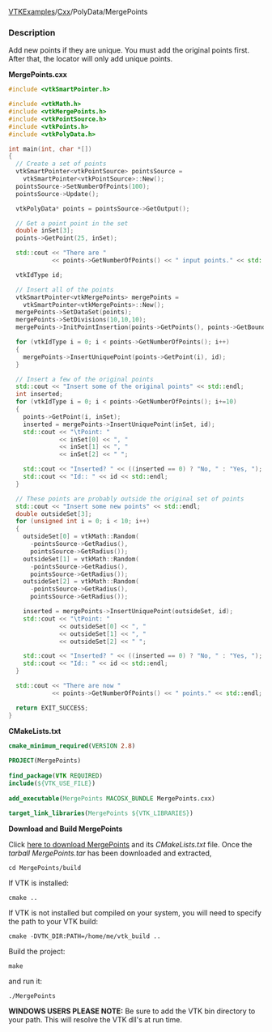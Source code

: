 [VTKExamples](Home)/[Cxx](Cxx)/PolyData/MergePoints

### Description
Add new points if they are unique. You must add the original points first. After that, the locator will only add unique points.

**MergePoints.cxx**
```c++
#include <vtkSmartPointer.h>

#include <vtkMath.h>
#include <vtkMergePoints.h>
#include <vtkPointSource.h>
#include <vtkPoints.h>
#include <vtkPolyData.h>

int main(int, char *[])
{
  // Create a set of points
  vtkSmartPointer<vtkPointSource> pointsSource =
    vtkSmartPointer<vtkPointSource>::New();
  pointsSource->SetNumberOfPoints(100);
  pointsSource->Update();

  vtkPolyData* points = pointsSource->GetOutput();

  // Get a point point in the set
  double inSet[3];
  points->GetPoint(25, inSet);

  std::cout << "There are "
            << points->GetNumberOfPoints() << " input points." << std::endl;

  vtkIdType id;

  // Insert all of the points
  vtkSmartPointer<vtkMergePoints> mergePoints =
    vtkSmartPointer<vtkMergePoints>::New();
  mergePoints->SetDataSet(points);
  mergePoints->SetDivisions(10,10,10);
  mergePoints->InitPointInsertion(points->GetPoints(), points->GetBounds());

  for (vtkIdType i = 0; i < points->GetNumberOfPoints(); i++)
  {
    mergePoints->InsertUniquePoint(points->GetPoint(i), id);
  }

  // Insert a few of the original points
  std::cout << "Insert some of the original points" << std::endl;
  int inserted;
  for (vtkIdType i = 0; i < points->GetNumberOfPoints(); i+=10)
  {
    points->GetPoint(i, inSet);
    inserted = mergePoints->InsertUniquePoint(inSet, id);
    std::cout << "\tPoint: "
              << inSet[0] << ", "
              << inSet[1] << ", "
              << inSet[2] << " ";

    std::cout << "Inserted? " << ((inserted == 0) ? "No, " : "Yes, ");
    std::cout << "Id:: " << id << std::endl;
  }

  // These points are probably outside the original set of points
  std::cout << "Insert some new points" << std::endl;
  double outsideSet[3];
  for (unsigned int i = 0; i < 10; i++)
  {
    outsideSet[0] = vtkMath::Random(
      -pointsSource->GetRadius(),
      pointsSource->GetRadius());
    outsideSet[1] = vtkMath::Random(
      -pointsSource->GetRadius(),
      pointsSource->GetRadius());
    outsideSet[2] = vtkMath::Random(
      -pointsSource->GetRadius(),
      pointsSource->GetRadius());

    inserted = mergePoints->InsertUniquePoint(outsideSet, id);
    std::cout << "\tPoint: "
              << outsideSet[0] << ", "
              << outsideSet[1] << ", "
              << outsideSet[2] << " ";

    std::cout << "Inserted? " << ((inserted == 0) ? "No, " : "Yes, ");
    std::cout << "Id:: " << id << std::endl;
  }

  std::cout << "There are now "
            << points->GetNumberOfPoints() << " points." << std::endl;

  return EXIT_SUCCESS;
}
```
**CMakeLists.txt**
```cmake
cmake_minimum_required(VERSION 2.8)
 
PROJECT(MergePoints)
 
find_package(VTK REQUIRED)
include(${VTK_USE_FILE})
 
add_executable(MergePoints MACOSX_BUNDLE MergePoints.cxx)
 
target_link_libraries(MergePoints ${VTK_LIBRARIES})
```

**Download and Build MergePoints**

Click [here to download MergePoints](https://github.com/lorensen/VTKWikiExamplesTarballs/raw/master/MergePoints.tar) and its *CMakeLists.txt* file.
Once the *tarball MergePoints.tar* has been downloaded and extracted,
```
cd MergePoints/build 
```
If VTK is installed:
```
cmake ..
```
If VTK is not installed but compiled on your system, you will need to specify the path to your VTK build:
```
cmake -DVTK_DIR:PATH=/home/me/vtk_build ..
```
Build the project:
```
make
```
and run it:
```
./MergePoints
```
**WINDOWS USERS PLEASE NOTE:** Be sure to add the VTK bin directory to your path. This will resolve the VTK dll's at run time.

